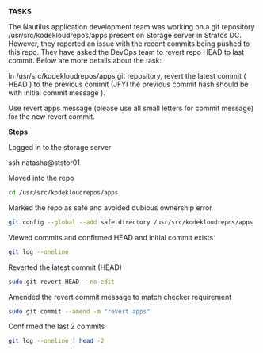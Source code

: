 **TASKS**

The Nautilus application development team was working on a git repository /usr/src/kodekloudrepos/apps present on Storage server in Stratos DC. However, they reported an issue with the recent commits being pushed to this repo. They have asked the DevOps team to revert repo HEAD to last commit. Below are more details about the task:

In /usr/src/kodekloudrepos/apps git repository, revert the latest commit ( HEAD ) to the previous commit (JFYI the previous commit hash should be with initial commit message ).

Use revert apps message (please use all small letters for commit message) for the new revert commit.

**Steps**

Logged in to the storage server

ssh natasha@ststor01

Moved into the repo

```bash
cd /usr/src/kodekloudrepos/apps
```

Marked the repo as safe and avoided dubious ownership error

```bash
git config --global --add safe.directory /usr/src/kodekloudrepos/apps
```

Viewed commits and confirmed HEAD and initial commit exists

```bash
git log --oneline
```

Reverted the latest commit (HEAD)

```bash
sudo git revert HEAD --no-edit
```

Amended the revert commit message to match checker requirement

```bash
sudo git commit --amend -m "revert apps"
```

Confirmed the last 2 commits

```bash
git log --oneline | head -2
```
